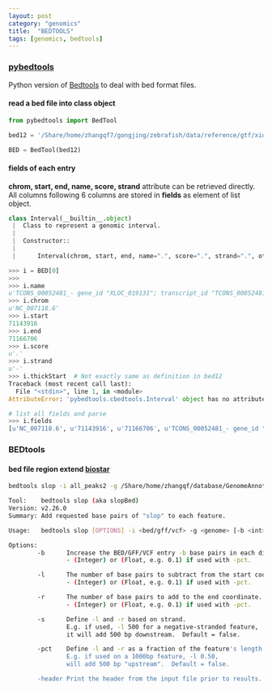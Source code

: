 ```yaml
---
layout: post
category: "genomics"
title:  "BEDTOOLS"
tags: [genomics, bedtools]
---
```


### [pybedtools](https://daler.github.io/pybedtools/index.html)

Python version of [Bedtools](https://bedtools.readthedocs.io/en/latest/index.html) to deal with bed format files.

#### read a bed file into class object

```python
from pybedtools import BedTool

bed12 = '/Share/home/zhangqf7/gongjing/zebrafish/data/reference/gtf/xiongtl/Delete_coding_danRer_merge_transcript.200.bed'

BED = BedTool(bed12)
```

#### fields of each entry

**chrom, start, end, name, score, strand** attribute can be retrieved directly. All columns following 6 columns are stored in **fields** as element of list object.

```python
class Interval(__builtin__.object)
 |  Class to represent a genomic interval.
 |
 |  Constructor::
 |
 |      Interval(chrom, start, end, name=".", score=".", strand=".", otherfields=None)
```

```python
>>> i = BED[0]
>>>
>>> i.name
u'TCONS_00052481_- gene_id "XLOC_019131"; transcript_id "TCONS_00052481"; exon_number "8"; oId "CPAT16329"; tss_id "TSS29925";'
>>> i.chrom
u'NC_007118.6'
>>> i.start
71143916
>>> i.end
71166706
>>> i.score
u'.'
>>> i.strand
u'-'
>>> i.thickStart  # Not exactly same as definition in bed12 
Traceback (most recent call last):
  File "<stdin>", line 1, in <module>
AttributeError: 'pybedtools.cbedtools.Interval' object has no attribute 'thickStart'

# list all fields and parse
>>> i.fields
[u'NC_007118.6', u'71143916', u'71166706', u'TCONS_00052481_- gene_id "XLOC_019131"; transcript_id "TCONS_00052481"; exon_number "8"; oId "CPAT16329"; tss_id "TSS29925";', u'.', u'-', u'.', u'.', u'.', u'8', u'888,101,130,221,36,107,1981,24', u'0,1065,1568,2078,3812,16675,18264,22766']
```

### BEDtools

#### bed file region extend [biostar](https://www.biostars.org/p/58381/)

```bash
bedtools slop -i all_peaks2 -g /Share/home/zhangqf/database/GenomeAnnotation/size/hg38.genome.size -b 50 > all_peaks.ext50

Tool:    bedtools slop (aka slopBed)
Version: v2.26.0
Summary: Add requested base pairs of "slop" to each feature.

Usage:   bedtools slop [OPTIONS] -i <bed/gff/vcf> -g <genome> [-b <int> or (-l and -r)]

Options:
        -b      Increase the BED/GFF/VCF entry -b base pairs in each direction.
                - (Integer) or (Float, e.g. 0.1) if used with -pct.

        -l      The number of base pairs to subtract from the start coordinate.
                - (Integer) or (Float, e.g. 0.1) if used with -pct.

        -r      The number of base pairs to add to the end coordinate.
                - (Integer) or (Float, e.g. 0.1) if used with -pct.

        -s      Define -l and -r based on strand.
                E.g. if used, -l 500 for a negative-stranded feature,
                it will add 500 bp downstream.  Default = false.

        -pct    Define -l and -r as a fraction of the feature's length.
                E.g. if used on a 1000bp feature, -l 0.50,
                will add 500 bp "upstream".  Default = false.

        -header Print the header from the input file prior to results.
```